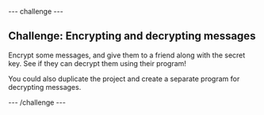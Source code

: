 --- challenge ---
## Challenge: Encrypting and decrypting messages
Encrypt some messages, and give them to a friend along with the secret key. See if they can decrypt them using their program!

You could also duplicate the project and create a separate program for decrypting messages.




--- /challenge ---